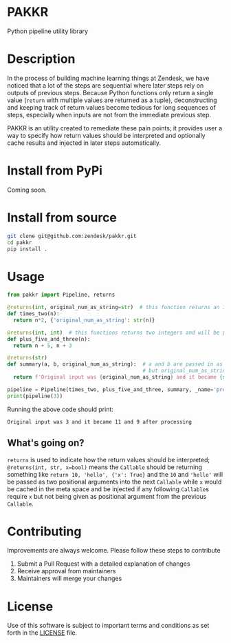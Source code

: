 # PAKKR
Python pipeline utility library

# Description
In the process of building machine learning things at Zendesk, we have noticed that a lot of the steps are sequential where later steps rely on outputs of previous steps. Because Python functions only return a single value (`return` with multiple values are returned as a tuple), deconstructing and keeping track of return values become tedious for long sequences of steps, especially when inputs are not from the immediate previous step.

PAKKR is an utility created to remediate these pain points; it provides user a way to specify how return values should be interpreted and optionally cache results and injected in later steps automatically.

# Install from PyPi
Coming soon.

# Install from source
```bash
git clone git@github.com:zendesk/pakkr.git
cd pakkr
pip install .
```

# Usage
```python
from pakkr import Pipeline, returns

@returns(int, original_num_as_string=str)  # this function returns an integer and insert original_num_as_string into the meta cache
def times_two(n):
  return n*2, {'original_num_as_string': str(n)}

@returns(int, int)  # this functions returns two integers and will be passed on as two arguments
def plus_five_and_three(n):
  return n + 5, n + 3

@returns(str)
def summary(a, b, original_num_as_string):  # a and b are passed in as positional arguments,
                                            # but original_num_as_string would be injected from the meta cache
  return f'Original input was {original_num_as_string} and it became {str(a)} and {str(b)} after processing'

pipeline = Pipeline(times_two, plus_five_and_three, summary, _name='process_int')
print(pipeline(3))
```
Running the above code should print:
```
Original input was 3 and it became 11 and 9 after processing
```

## What's going on?
`returns` is used to indicate how the return values should be interpreted; `@returns(int, str, x=bool)` means the `Callable` should be returning something like `return 10, 'hello', {'x': True}` and the `10` and `'hello'` will be passed as two positional arguments into the next `Callable` while `x` would be cached in the meta space and be injected if any following `Callable`s require `x` but not being given as positional argument from the previous `Callable`.


# Contributing
Improvements are always welcome. Please follow these steps to contribute

1. Submit a Pull Request with a detailed explanation of changes
2. Receive approval from maintainers
3. Maintainers will merge your changes

# License
Use of this software is subject to important terms and conditions as set forth in the [LICENSE](https://github.com/zendesk/pakkr/blob/master/LICENSE) file.
